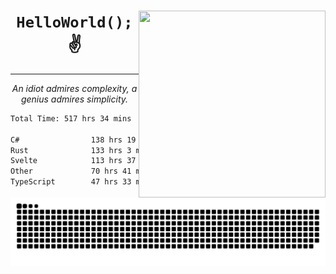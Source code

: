 <div text-align="center">
    <img src="https://i.imgur.com/h1q15Kt.gife" align="right" width="299" height="299">
    <h1 align="center"><code>HelloWorld();</code> ✌️</h1>
    <hr>
    <p align="center"><i>An idiot admires complexity, a genius admires simplicity.</i></p>
</div>

<!--START_SECTION:waka-->

```txt
Total Time: 517 hrs 34 mins

C#                138 hrs 19 mins ██████░░░░░░░░░░░░░░░░░░░   23.51 %
Rust              133 hrs 3 mins  █████▓░░░░░░░░░░░░░░░░░░░   22.62 %
Svelte            113 hrs 37 mins ████▓░░░░░░░░░░░░░░░░░░░░   19.32 %
Other             70 hrs 41 mins  ███░░░░░░░░░░░░░░░░░░░░░░   12.02 %
TypeScript        47 hrs 33 mins  ██░░░░░░░░░░░░░░░░░░░░░░░   08.08 %
```

<!--END_SECTION:waka-->

<picture>
  <source media="(prefers-color-scheme: dark)" srcset="https://raw.githubusercontent.com/Somfic/Somfic/main/github-contribution-grid-snake-dark.svg">
  <source media="(prefers-color-scheme: light)" srcset="https://raw.githubusercontent.com/Somfic/Somfic/main/github-contribution-grid-snake.svg">
  <img alt="github contribution grid snake animation" src="https://raw.githubusercontent.com/Somfic/Somfic/main/github-contribution-grid-snake.svg">
</picture>
